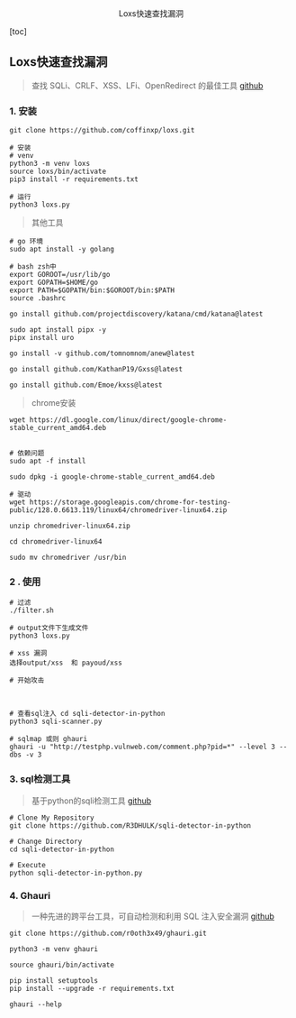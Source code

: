 <center>Loxs快速查找漏洞</center>





[toc]









## Loxs快速查找漏洞

> 查找 SQLi、CRLF、XSS、LFi、OpenRedirect 的最佳工具 [github](https://github.com/coffinxp/loxs)











### 1. 安装

```shell
git clone https://github.com/coffinxp/loxs.git

# 安装
# venv
python3 -m venv loxs
source loxs/bin/activate
pip3 install -r requirements.txt

# 运行
python3 loxs.py
```

> 其他工具

```shell
# go 环境
sudo apt install -y golang

# bash zsh中
export GOROOT=/usr/lib/go
export GOPATH=$HOME/go
export PATH=$GOPATH/bin:$GOROOT/bin:$PATH
source .bashrc

go install github.com/projectdiscovery/katana/cmd/katana@latest

sudo apt install pipx -y
pipx install uro

go install -v github.com/tomnomnom/anew@latest

go install github.com/KathanP19/Gxss@latest

go install github.com/Emoe/kxss@latest
```

> chrome安装

```shell
wget https://dl.google.com/linux/direct/google-chrome-stable_current_amd64.deb


# 依赖问题
sudo apt -f install

sudo dpkg -i google-chrome-stable_current_amd64.deb

# 驱动
wget https://storage.googleapis.com/chrome-for-testing-public/128.0.6613.119/linux64/chromedriver-linux64.zip

unzip chromedriver-linux64.zip

cd chromedriver-linux64 

sudo mv chromedriver /usr/bin
```









### 2 . 使用

```shell
# 过滤
./filter.sh

# output文件下生成文件
python3 loxs.py

# xss 漏洞
选择output/xss  和 payoud/xss

# 开始攻击



# 查看sql注入 cd sqli-detector-in-python
python3 sqli-scanner.py 

# sqlmap 或则 ghauri
ghauri -u "http://testphp.vulnweb.com/comment.php?pid=*" --level 3 --dbs -v 3
```







### 3. sql检测工具

> 基于python的sqli检测工具 [github](https://github.com/R3DHULK/sqli-detector-in-python)

```shell
# Clone My Repository
git clone https://github.com/R3DHULK/sqli-detector-in-python

# Change Directory
cd sqli-detector-in-python

# Execute
python sqli-detector-in-python.py
```







### 4. Ghauri

> 一种先进的跨平台工具，可自动检测和利用 SQL 注入安全漏洞 [github](https://github.com/r0oth3x49/ghauri)

```shell
git clone https://github.com/r0oth3x49/ghauri.git

python3 -m venv ghauri

source ghauri/bin/activate

pip install setuptools
pip install --upgrade -r requirements.txt

ghauri --help
```

